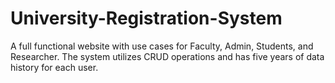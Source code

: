 # University-Registration-System
A full functional website with use cases for Faculty, Admin, Students, and Researcher. The system utilizes CRUD operations and has five years of data history for each user.
